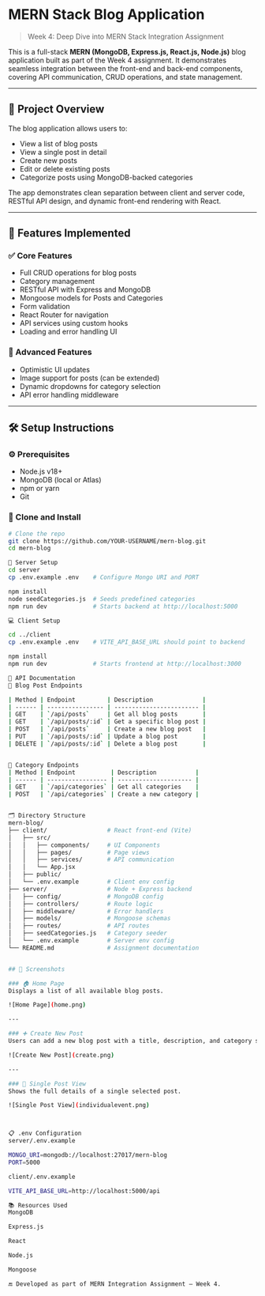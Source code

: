 # MERN Stack Blog Application

> Week 4: Deep Dive into MERN Stack Integration Assignment

This is a full-stack **MERN (MongoDB, Express.js, React.js, Node.js)** blog application built as part of the Week 4 assignment. It demonstrates seamless integration between the front-end and back-end components, covering API communication, CRUD operations, and state management.

---

## 🚀 Project Overview

The blog application allows users to:

- View a list of blog posts
- View a single post in detail
- Create new posts
- Edit or delete existing posts
- Categorize posts using MongoDB-backed categories

The app demonstrates clean separation between client and server code, RESTful API design, and dynamic front-end rendering with React.

---

## 🧠 Features Implemented

### ✅ Core Features

- Full CRUD operations for blog posts
- Category management
- RESTful API with Express and MongoDB
- Mongoose models for Posts and Categories
- Form validation
- React Router for navigation
- API services using custom hooks
- Loading and error handling UI

### 🌟 Advanced Features

- Optimistic UI updates
- Image support for posts (can be extended)
- Dynamic dropdowns for category selection
- API error handling middleware

---

## 🛠️ Setup Instructions

### ⚙️ Prerequisites

- Node.js v18+
- MongoDB (local or Atlas)
- npm or yarn
- Git

### 📁 Clone and Install

```bash
# Clone the repo
git clone https://github.com/YOUR-USERNAME/mern-blog.git
cd mern-blog

🔧 Server Setup
cd server
cp .env.example .env    # Configure Mongo URI and PORT

npm install
node seedCategories.js  # Seeds predefined categories
npm run dev             # Starts backend at http://localhost:5000

💻 Client Setup

cd ../client
cp .env.example .env    # VITE_API_BASE_URL should point to backend

npm install
npm run dev             # Starts frontend at http://localhost:3000

📡 API Documentation
🔹 Blog Post Endpoints

| Method | Endpoint         | Description              |
| ------ | ---------------- | ------------------------ |
| GET    | `/api/posts`     | Get all blog posts       |
| GET    | `/api/posts/:id` | Get a specific blog post |
| POST   | `/api/posts`     | Create a new blog post   |
| PUT    | `/api/posts/:id` | Update a blog post       |
| DELETE | `/api/posts/:id` | Delete a blog post       |


🔹 Category Endpoints
| Method | Endpoint          | Description           |
| ------ | ----------------- | --------------------- |
| GET    | `/api/categories` | Get all categories    |
| POST   | `/api/categories` | Create a new category |


🗂️ Directory Structure
mern-blog/
├── client/                 # React front-end (Vite)
│   ├── src/
│   │   ├── components/     # UI Components
│   │   ├── pages/          # Page views
│   │   ├── services/       # API communication
│   │   └── App.jsx
│   ├── public/
│   └── .env.example        # Client env config
├── server/                 # Node + Express backend
│   ├── config/             # MongoDB config
│   ├── controllers/        # Route logic
│   ├── middleware/         # Error handlers
│   ├── models/             # Mongoose schemas
│   ├── routes/             # API routes
│   ├── seedCategories.js   # Category seeder
│   └── .env.example        # Server env config
└── README.md               # Assignment documentation


## 🧪 Screenshots

### 🏠 Home Page  
Displays a list of all available blog posts.

![Home Page](home.png)

---

### ➕ Create New Post  
Users can add a new blog post with a title, description, and category selection.

![Create New Post](create.png)

---

### 📄 Single Post View  
Shows the full details of a single selected post.

![Single Post View](individualevent.png)



📋 .env Configuration
server/.env.example

MONGO_URI=mongodb://localhost:27017/mern-blog
PORT=5000

client/.env.example

VITE_API_BASE_URL=http://localhost:5000/api

📚 Resources Used
MongoDB

Express.js

React

Node.js

Mongoose

🔚 Developed as part of MERN Integration Assignment – Week 4.


